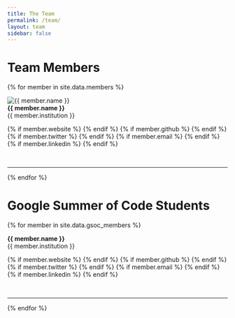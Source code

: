 ```yaml
---
title: The Team
permalink: /team/
layout: team
sidebar: false
---
```


# Team Members

{% for member in site.data.members %}
<div class="team-row"> 
<div class="team-row-image">
<img src="{{ member.photo }}" alt="{{ member.name }}">
</div>
<div class="team-row-bio">
<div class="team-row-bio-links">
<b> {{ member.name }} </b> <br>
{{ member.institution }} <br>

{% if member.website %} <a style="white-space: nowrap" href="{{ member.website }}"> <i class="fa fa-home"></i> </a> {% endif %}
{% if member.github %} <a style="white-space: nowrap" href="https://github.com/{{ member.github }}"> <i class="fa fa-github"></i> </a> {% endif %}
{% if member.twitter %} <a style="white-space: nowrap" href="https://twitter.com/{{ member.twitter }}"> <i class="fa fa-twitter"></i>  </a> {% endif %}
{% if member.email %} <a style="white-space: nowrap" href="mailto:{{ member.email }}"> <i class="fa fa-envelope"></i> </a> {% endif %}
{% if member.linkedin %} <a style="white-space: nowrap" href="https://www.linkedin.com/in/{{ member.linkedin }}"> <i class="fa fa-linkedin"></i> </a> {% endif %}
</div>
</div>

<br>
</div> 

<hr>
{% endfor %}

# Google Summer of Code Students

{% for member in site.data.gsoc_members %}
<div class="team-row"> 
<div class="team-row-image">
<img src="{{ member.photo }}" alt="">
</div>
<div class="team-row-bio">
<div class="team-row-bio-links">
<b> {{ member.name }} </b> <br>
{{ member.institution }} <br>

{% if member.website %} <a style="white-space: nowrap" href="{{ member.website }}"> <i class="fa fa-home"></i> </a> {% endif %}
{% if member.github %} <a style="white-space: nowrap" href="https://github.com/{{ member.github }}"> <i class="fa fa-github"></i> </a> {% endif %}
{% if member.twitter %} <a style="white-space: nowrap" href="https://twitter.com/{{ member.twitter }}"> <i class="fa fa-twitter"></i>  </a> {% endif %}
{% if member.email %} <a style="white-space: nowrap" href="mailto:{{ member.email }}"> <i class="fa fa-envelope"></i> </a> {% endif %}
{% if member.linkedin %} <a style="white-space: nowrap" href="https://www.linkedin.com/in/{{ member.linkedin }}"> <i class="fa fa-linkedin"></i> </a> {% endif %}
</div>
</div>

<br>
</div> 

<hr>
{% endfor %}